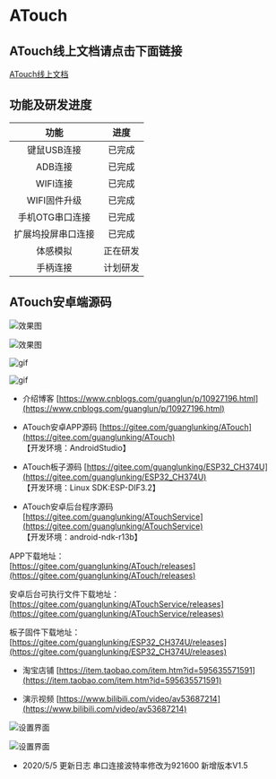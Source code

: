 # ATouch

## **ATouch线上文档请点击下面链接** 

[ATouch线上文档](http://guanglundz.com/atouch)  

## 功能及研发进度
| 功能 | 进度 |
|:-----:|:-----:|
| 键鼠USB连接 | 已完成 |
| ADB连接 | 已完成 |
| WIFI连接 | 已完成 |
| WIFI固件升级 | 已完成 |
| 手机OTG串口连接 | 已完成 |
| 扩展坞投屏串口连接 | 已完成 |
| 体感模拟 | 正在研发 |
| 手柄连接 | 计划研发 |  

## ATouch安卓端源码

![效果图](https://images.gitee.com/uploads/images/2020/0408/110002_b982beff_683968.png "atouch2.png")

![效果图](https://images.gitee.com/uploads/images/2020/0423/150108_a7f80fd5_683968.png "18245@1587624561@2.png")

![gif](https://images.gitee.com/uploads/images/2020/0423/150126_eb0fbd7b_683968.gif "bili_v_d_1587624907338.gif")

![gif](https://images.gitee.com/uploads/images/2020/0423/150325_ff6f7a4a_683968.gif "bili_v_d_1587625362445.gif")

* 介绍博客
[https://www.cnblogs.com/guanglun/p/10927196.html](https://www.cnblogs.com/guanglun/p/10927196.html)  

* ATouch安卓APP源码
[https://gitee.com/guanglunking/ATouch](https://gitee.com/guanglunking/ATouch)  
【开发环境：AndroidStudio】

* ATouch板子源码
[https://gitee.com/guanglunking/ESP32_CH374U](https://gitee.com/guanglunking/ESP32_CH374U)  
【开发环境：Linux SDK:ESP-DIF3.2】

* ATouch安卓后台程序源码
[https://gitee.com/guanglunking/ATouchService](https://gitee.com/guanglunking/ATouchService)   
【开发环境：android-ndk-r13b】

APP下载地址：   
[https://gitee.com/guanglunking/ATouch/releases](https://gitee.com/guanglunking/ATouch/releases)

安卓后台可执行文件下载地址：   
[https://gitee.com/guanglunking/ATouchService/releases](https://gitee.com/guanglunking/ATouchService/releases)

板子固件下载地址：   
[https://gitee.com/guanglunking/ESP32_CH374U/releases](https://gitee.com/guanglunking/ESP32_CH374U/releases)

* 淘宝店铺
[https://item.taobao.com/item.htm?id=595635571591](https://item.taobao.com/item.htm?id=595635571591)  

* 演示视频
[https://www.bilibili.com/video/av53687214](https://www.bilibili.com/video/av53687214)  

![设置界面](https://images.gitee.com/uploads/images/2020/0408/110030_b23d7f55_683968.png "atouch3.png")

![设置界面](https://images.gitee.com/uploads/images/2020/0423/150406_ed5d95ff_683968.png "Screenshot_2020-04-23-14-51-37-628_Atouch V1.3.png")



* 2020/5/5 更新日志
串口连接波特率修改为921600 新增版本V1.5